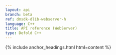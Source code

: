 ```yaml
---
layout: api
branch: beta
ref: dmsdk-dlib-webserver-h
language: C++
title: API reference (WebServer)
type: Defold C++
---
```

{% include anchor_headings.html html=content %}